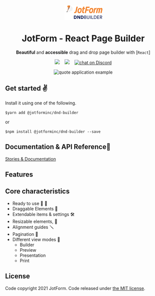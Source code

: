 <p align="center">
  <img src="/.storybook/assets/logo.png" alt="react beautiful dnd logo" />
</p>
<h1 align="center">JotForm - React Page Builder <small></small></h1>

<div align="center">

**Beautiful** and **accessible** drag and drop page builder with [`React`]


<p align="center">
<img src="https://img.shields.io/npm/v/@jotforminc/dnd-builder" />
    &nbsp;&nbsp;
    <img src='https://img.shields.io/bundlephobia/min/@jotforminc/dnd-builder' />
    &nbsp;&nbsp;
      <a href="https://discord.gg/B3yKEP">
        <img src="https://img.shields.io/discord/689405749981741071?logo=discord"
            alt="chat on Discord"></a>
</p>

![quote application example](/.storybook/assets/readme.gif)


</div>



## Get started ✌️

Install it using one of the following.

```shell
$yarn add @jotforminc/dnd-builder
```

or

```shell
$npm install @jotforminc/dnd-builder --save
```


## Documentation & API Reference📖

[Stories & Documentation](https://www.jotform.com/open-source/dnd-builder/)

## Features

## Core characteristics

- Ready to use 🎁 💈
- Draggable Elements 🧤
- Extendable items & settings 🛠
- Resizable elements, 📐
- Alignment guides 🪛
- Pagination 📑
- Different view modes  🎉
  - Builder
  - Preview
  - Presentation
  - Print

## License

Code copyright 2021 JotForm. Code released under [the MIT license](https://github.com/jotform/dnd-builder/blob/master/LICENSE.md).
